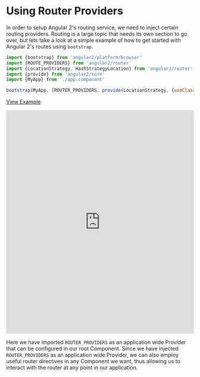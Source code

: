 # Using Router Providers

In order to setup Angular 2's routing service, we need to inject certain routing providers. Routing is a large topic that needs its own section to go over, but lets take a look at a simple example of how to get started with Angular 2's routes using `bootstrap`.  

```js
import {bootstrap} from 'angular2/platform/browser'
import {ROUTE_PROVIDERS} from 'angular2/router'
import {LocationStrategy, HashStrategyLocation} from 'angular2/router'
import {provide} from 'angular2/core'
import {MyApp} from './app.component'

bootstrap(MyApp, [ROUTER_PROVIDERS, provide(LocationStrategy, {useClass: HashLocationStrategy})]);
```

[View Example](http://plnkr.co/edit/xZLEIX601g0TqsEOyB8y)

<iframe style="width: 100%; height: 600px" src="http://embed.plnkr.co/xZLEIX601g0TqsEOyB8y" frameborder="0" allowfullscren="allowfullscren"></iframe>

Here we have imported `ROUTER_PROVIDERS` as an application wide Provider that can be configured in our root Component. Since we have injected `ROUTER_PROVIDERS` as an application wide Provider, we can also employ useful router directives in any Component we want, thus allowing us to interact with the router at any point in our application. 
